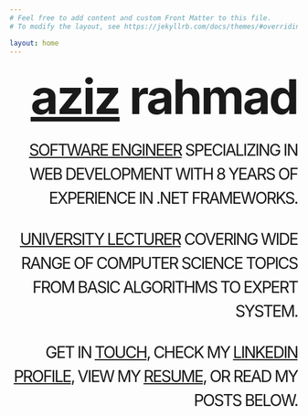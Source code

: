 ```yaml
---
# Feel free to add content and custom Front Matter to this file.
# To modify the layout, see https://jekyllrb.com/docs/themes/#overriding-theme-defaults

layout: home
---
```

<style type="text/css" media="screen">
  .container {
    margin: 10px auto;
    text-align: right;
  }
  h1 {
    margin: 30px 0;
    font-size: 6em;
    line-height: 1;
    letter-spacing: -3px;
  }
  .subtitle {
    margin: 30px 0;
    font-size: 2em;
    line-height: 1.5;
    letter-spacing: -2px;
  }
</style>

<div class="container">
  <h1><strong><a href="/about">aziz</a> rahmad</strong></h1>
  <p class="subtitle"><a href="/projects">SOFTWARE ENGINEER</a> SPECIALIZING IN WEB DEVELOPMENT WITH 8 YEARS OF EXPERIENCE IN .NET FRAMEWORKS.</p>
  <p class="subtitle"><a href="/lecturing">UNIVERSITY LECTURER</a> COVERING WIDE RANGE OF COMPUTER SCIENCE TOPICS FROM BASIC ALGORITHMS TO EXPERT SYSTEM.</p>
  <p class="subtitle">GET IN <a href="mailto:azayrahmad@gmail.com">TOUCH</a>, CHECK MY <a href="linkedin.com/in/aziz-rahmad">LINKEDIN PROFILE</A>, VIEW MY <a href="/resume">RESUME</a>, OR READ MY POSTS BELOW.</p>
</div>
